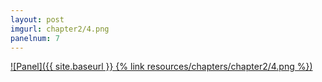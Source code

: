 ```yaml
---
layout: post
imgurl: chapter2/4.png
panelnum: 7
---
```


[![Panel]({{ site.baseurl }} {% link resources/chapters/chapter2/4.png %})]({{page.previous.url}}#panel)